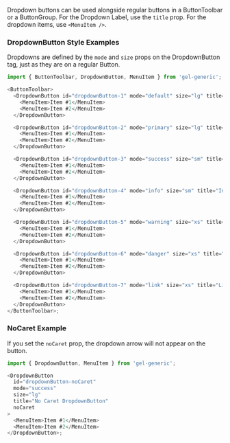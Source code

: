 Dropdown buttons can be used alongside regular buttons in a ButtonToolbar or a ButtonGroup. For the Dropdown Label, use the `title` prop. For the dropdown items, use `<MenuItem />`.

### DropdownButton Style Examples

Dropdowns are defined by the `mode` and `size` props on the DropdownButton tag, just as they are on a regular Button.

```js
import { ButtonToolbar, DropdownButton, MenuItem } from 'gel-generic';

<ButtonToolbar>
  <DropdownButton id="dropdownButton-1" mode="default" size="lg" title="Default Large Dropdown">
    <MenuItem>Item #1</MenuItem>
    <MenuItem>Item #2</MenuItem>
  </DropdownButton>

  <DropdownButton id="dropdownButton-2" mode="primary" size="lg" title="Primary Large Dropdown">
    <MenuItem>Item #1</MenuItem>
    <MenuItem>Item #2</MenuItem>
  </DropdownButton>

  <DropdownButton id="dropdownButton-3" mode="success" size="sm" title="Success Small Dropdown">
    <MenuItem>Item #1</MenuItem>
    <MenuItem>Item #2</MenuItem>
  </DropdownButton>

  <DropdownButton id="dropdownButton-4" mode="info" size="sm" title="Info Small Dropdown">
    <MenuItem>Item #1</MenuItem>
    <MenuItem>Item #2</MenuItem>
  </DropdownButton>

  <DropdownButton id="dropdownButton-5" mode="warning" size="xs" title="Warning X-Small Dropdown">
    <MenuItem>Item #1</MenuItem>
    <MenuItem>Item #2</MenuItem>
  </DropdownButton>

  <DropdownButton id="dropdownButton-6" mode="danger" size="xs" title="Danger X-Small Dropdown">
    <MenuItem>Item #1</MenuItem>
    <MenuItem>Item #2</MenuItem>
  </DropdownButton>

  <DropdownButton id="dropdownButton-7" mode="link" size="xs" title="Link X-Small Dropdown">
    <MenuItem>Item #1</MenuItem>
    <MenuItem>Item #2</MenuItem>
  </DropdownButton>
</ButtonToolbar>;
```

### NoCaret Example

If you set the `noCaret` prop, the dropdown arrow will not appear on the button.

```js
import { DropdownButton, MenuItem } from 'gel-generic';

<DropdownButton
  id="dropdownButton-noCaret"
  mode="success"
  size="lg"
  title="No Caret DropdownButton"
  noCaret
>
  <MenuItem>Item #1</MenuItem>
  <MenuItem>Item #2</MenuItem>
</DropdownButton>;
```
